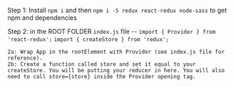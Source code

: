 Step 1: Install `npm i` and then `npm i -S redux react-redux node-sass` to get npm and dependencies

Step 2: in the ROOT FOLDER `index.js` file -- 
        `import { Provider } from 'react-redux';`
        `import { createStore } from 'redux';`

    2a: Wrap App in the rootElement with Provider (see index.js file for reference).
    2b: Create a function called store and set it equal to your createStore. You will be putting your reducer in here. You will also need to call store={store} inside the Provider opening tag.

